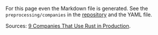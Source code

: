 
For this page even the Markdown file is generated. See the `preprocessing/companies` in the [repository](https://github.com/szabgab/rust.code-maven.com/) and the YAML file.

Sources: <a href="https://serokell.io/blog/rust-companies">9 Companies That Use Rust in Production</a>.

